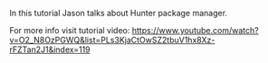 In this tutorial Jason talks about Hunter package manager.

For more info visit tutorial video:
https://www.youtube.com/watch?v=O2_N8OzPGWQ&list=PLs3KjaCtOwSZ2tbuV1hx8Xz-rFZTan2J1&index=119
